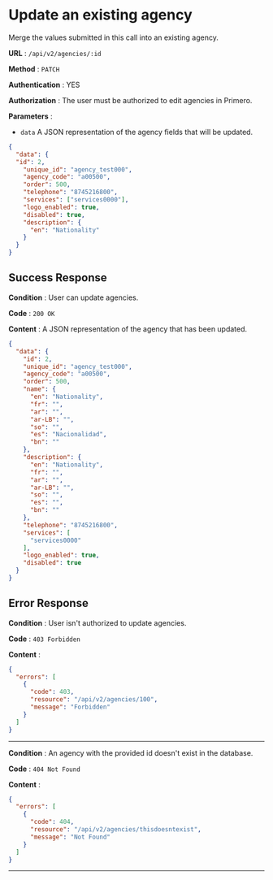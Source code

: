 <!-- Copyright (c) 2014 - 2023 UNICEF. All rights reserved. -->

# Update an existing agency

Merge the values submitted in this call into an existing agency.

**URL** : `/api/v2/agencies/:id`

**Method** : `PATCH`

**Authentication** : YES

**Authorization** : The user must be authorized to edit agencies in Primero.

**Parameters** :

* `data` A JSON representation of the agency fields that will be updated.

```json
{
  "data": {
  "id": 2,
    "unique_id": "agency_test000",
    "agency_code": "a00500",
    "order": 500,
    "telephone": "8745216800",
    "services": ["services0000"],
    "logo_enabled": true,
    "disabled": true,
    "description": {
      "en": "Nationality"
    }
  }
}
```

## Success Response

**Condition** : User can update agencies.

**Code** : `200 OK`

**Content** : A JSON representation of the agency that has been updated.

```json
{
  "data": {
    "id": 2,
    "unique_id": "agency_test000",
    "agency_code": "a00500",
    "order": 500,
    "name": {
      "en": "Nationality",
      "fr": "",
      "ar": "",
      "ar-LB": "",
      "so": "",
      "es": "Nacionalidad",
      "bn": ""
    },
    "description": {
      "en": "Nationality",
      "fr": "",
      "ar": "",
      "ar-LB": "",
      "so": "",
      "es": "",
      "bn": ""
    },
    "telephone": "8745216800",
    "services": [
      "services0000"
    ],
    "logo_enabled": true,
    "disabled": true
  }
}
```

## Error Response

**Condition** : User isn't authorized to update agencies.

**Code** : `403 Forbidden`

**Content** :

```json
{
  "errors": [
    {
      "code": 403,
      "resource": "/api/v2/agencies/100",
      "message": "Forbidden"
    }
  ]
}
```

---

**Condition** : An agency with the provided id doesn't exist in the database.

**Code** : `404 Not Found`

**Content** :

```json
{
  "errors": [
    {
      "code": 404,
      "resource": "/api/v2/agencies/thisdoesntexist",
      "message": "Not Found"
    }
  ]
}
```

---